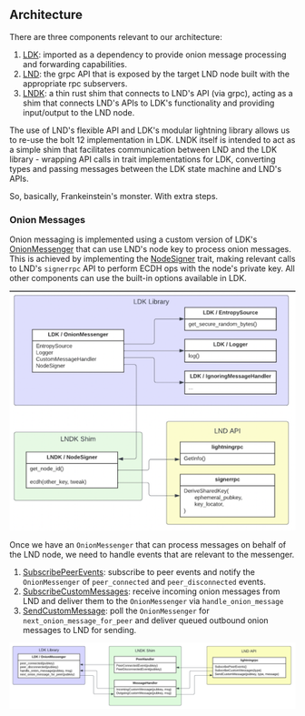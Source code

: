 ## Architecture
There are three components relevant to our architecture:

1. [LDK](https://github.com/lightningdevkit/rust-lightning): imported as a dependency to provide onion message processing and forwarding capabilities.
2. [LND](https://github.com/lightningnetwork/lnd): the grpc API that is exposed by the target LND node built with the appropriate rpc subservers.
3. [LNDK](https://github.com/lndk-org/lndk): a thin rust shim that connects to LND's API (via grpc), acting as a shim that connects LND's APIs to LDK's functionality and providing input/output to the LND node.

The use of LND's flexible API and LDK's modular lightning library allows us to re-use the bolt 12 implementation in LDK. LNDK itself is intended to act as a simple shim that facilitates communication between LND and the LDK library - wrapping API calls in trait implementations for LDK, converting types and passing messages between the LDK state machine and LND's APIs.

So, basically, Frankeinstein's monster. With extra steps.

### Onion Messages
Onion messaging is implemented using a custom version of LDK's [OnionMessenger](https://github.com/lightningdevkit/rust-lightning/blob/435b3b480283e40f7b8a945eff6465438f39cd5b/lightning/src/onion_message/messenger.rs#L106) that can use LND's node key to process onion messages. This is achieved by implementing the [NodeSigner](https://github.com/lightningdevkit/rust-lightning/blob/fac5373687a4c7919c8639744dc712d922082cc3/lightning/src/chain/keysinterface.rs#L452) trait, making relevant calls to LND's `signerrpc` API to perform ECDH ops with the node's private key. All other components can use the built-in options available in LDK.

![Onion messenger](docs/arch-onionmessenger.png)

Once we have an `OnionMessenger` that can process messages on behalf of the LND node, we need to handle events that are relevant to the messenger.
1. [SubscribePeerEvents](https://lightning.engineering/api-docs/api/lnd/lightning/subscribe-peer-events#grpc): subscribe to peer events and notify the `OnionMessenger` of `peer_connected` and `peer_disconnected` events.
2. [SubscribeCustomMessages](https://lightning.engineering/api-docs/api/lnd/lightning/subscribe-custom-messages#grpc): receive incoming onion messages from LND and deliver them to the `OnionMessenger` via `handle_onion_message`
3. [SendCustomMessage](https://lightning.engineering/api-docs/api/lnd/lightning/send-custom-message#grpc): poll the `OnionMessenger` for `next_onion_message_for_peer` and deliver queued outbound onion messages to LND for sending.

![Onion message processing](docs/arch-onionmessageflow.png)

